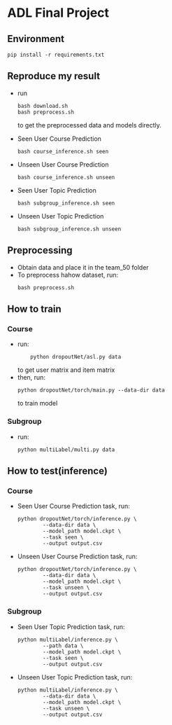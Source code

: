 # ADL Final Project

## Environment
```shell=
pip install -r requirements.txt
```

## Reproduce my result
* run 
    ```shell=
    bash download.sh
    bash preprocess.sh
    ```
    to get the preprocessed data and models directly.
* Seen User Course Prediction
    ```shell=
    bash course_inference.sh seen
    ```

* Unseen User Course Prediction
    ```shell=
    bash course_inference.sh unseen
    ```
    
* Seen User Topic Prediction
    ```shell=
    bash subgroup_inference.sh seen
    ```

* Unseen User Topic Prediction
    ```shell=
    bash subgroup_inference.sh unseen
    ```

## Preprocessing
* Obtain data and place it in the team_50 folder
* To preprocess hahow dataset, run:
    ```shell=
    bash preprocess.sh
    ```


## How to train

### Course

* run:
    ```shell=
        python dropoutNet/asl.py data
    ```
    to get user matrix and item matrix
* then, run:
     ```shell=
     python dropoutNet/torch/main.py --data-dir data
     ```
    to train model

### Subgroup
* run:
    ```shell=
    python multiLabel/multi.py data
    ```
## How to test(inference)

### Course
* Seen User Course Prediction task, run:
    ```shell=
    python dropoutNet/torch/inference.py \
            --data-dir data \
            --model_path model.ckpt \
            --task seen \
            --output output.csv
    ```
* Unseen User Course Prediction task, run:
    ```shell=
    python dropoutNet/torch/inference.py \
            --data-dir data \
            --model_path model.ckpt \
            --task unseen \
            --output output.csv
    ```

### Subgroup
* Seen User Topic Prediction task, run:
    ```shell=
    python multiLabel/inference.py \
            --path data \ 
            --model_path model.ckpt \
            --task seen \
            --output output.csv
    ```
* Unseen User Topic Prediction task, run:
    ```shell=
    python multiLabel/inference.py \
            --data-dir data \
            --model_path model.ckpt \
            --task unseen \
            --output output.csv
    ```